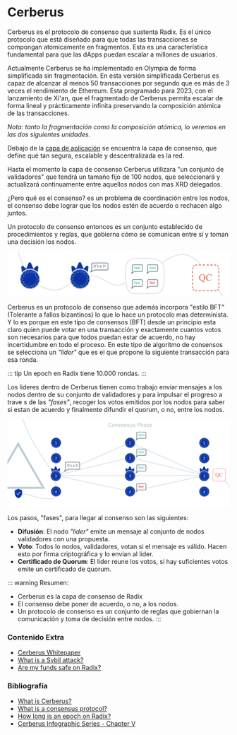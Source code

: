 # Cerberus

Cerberus es el protocolo de consenso que sustenta Radix. Es el único protocolo que está diseñado para que todas las transacciones se compongan atomicamente en fragmentos. Esta es una característica fundamental para que las dApps puedan escalar a millones de usuarios.  

Actualmente Cerberus se ha implementado en Olympia de forma simplificada sin fragmentación. En esta versión  simplificada Cerberus es capaz de alcanzar al menos 50 transacciones por segundo que es más de 3 veces el rendimiento de Ethereum. Esta programado para 2023, con el lanzamiento de Xi'an, que el fragmentado de Cerberus permita escalar de forma lineal y prácticamente infinita preservando la composición atómica de las transacciones.

*Nota: tanto la fragmentación como la composición atómica, lo veremos en las dos siguientes unidades.*

Debajo de la [capa de aplicación](/radix/unidad2.md) se encuentra la capa de consenso, que define qué tan segura, escalable y descentralizada es la red.

Hasta el momento la capa de consenso Cerberus utilizara "un conjunto de validadores" que tendrá un tamaño fijo de 100 nodos, que seleccionará y actualizará continuamente entre aquellos nodos con mas XRD delegados. 

¿Pero qué es el consenso? es un problema de coordinación entre los nodos, el consenso debe lograr que los nodos estén de acuerdo o rechacen algo juntos. 

Un protocolo de consenso entonces es un conjunto establecido de procedimientos y reglas, que gobierna cómo se comunican entre sí y toman una decisión los nodos. 

![bft](./img/bft1.png)

Cerberus es un protocolo de consenso que además incorpora "estilo BFT" (Tolerante a fallos bizantinos) lo que lo hace un protocolo mas determinista. Y lo es porque en este tipo de consensos (BFT) desde un principio esta claro quien puede votar en una transacción y exactamente cuantos votos son necesarios para que todos puedan estar de acuerdo, no hay incertidumbre en todo el proceso. En este tipo de algoritmo de consensos se selecciona un *"lider"* que es el que propone la siguiente transacción para esa ronda. 

::: tip
Un epoch en Radix tiene 10.000 rondas.
:::

Los lideres dentro de Cerberus tienen como trabajo enviar mensajes a los nodos dentro de su conjunto de validadores y para impulsar el progreso a trave s de las *"fases"*, recoger los votos emitidos por los nodos para saber si estan de acuerdo y finalmente difundir el quorum, o no, entre los nodos. 

![fases](./img/consensus_phase.png)

Los pasos, "fases", para llegar al consenso son las siguientes:

- **Difusión**: El nodo *"lider"* emite un mensaje al conjunto de nodos validadores con una propuesta. 
- **Voto**: Todos lo nodos, validadores, votan si el mensaje es válido. Hacen esto por firma criptográfica y lo envian al lider.
- **Certificado de Quorum**: El lider reune los votos, si hay suficientes votos emite un certificado de quorum.

::: warning Resumen:
- Cerberus es la capa de consenso de Radix
- El consenso debe poner de acuerdo, o no, a los nodos.
- Un protocolo de consenso es un conjunto de reglas que gobiernan la comunicación y toma de decisión entre nodos.
:::

### Contenido Extra
- [Cerberus Whitepaper](https://assets.website-files.com/6053f7fca5bf627283b582c2/608811e3f5d21f235392fee1_Cerberus-Whitepaper-v1.01.pdf)
- [What is a Sybil attack?](https://learn.radixdlt.com/article/what-is-a-sybil-attack)
- [Are my funds safe on Radix?](https://learn.radixdlt.com/article/are-my-funds-safe-on-radix)

### Bibliografía
- [What is Cerberus?](https://learn.radixdlt.com/article/what-is-cerberus)
- [What is a consensus protocol?](https://learn.radixdlt.com/article/what-is-a-consensus-protocol)
- [How long is an epoch on Radix?](https://learn.radixdlt.com/article/how-long-is-an-epoch-on-radix)
- [Cerberus Infographic Series - Chapter V](https://www.radixdlt.com/post/cerberus-infographic-series-chapter-v)
